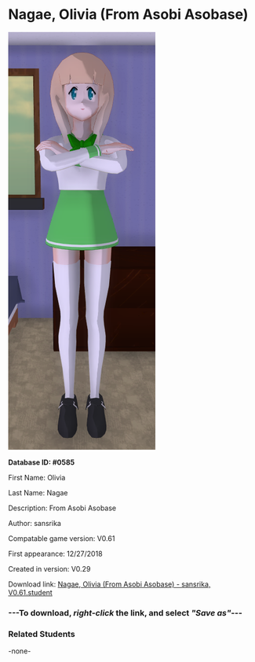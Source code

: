 # Nagae, Olivia (From Asobi Asobase)

<img src="../../Files/Images/Nagae, Olivia (From Asobi Asobase).png" title="Nagae, Olivia (From Asobi Asobase) - sansrika, V0.61">

**Database ID: #0585**

First Name: Olivia

Last Name: Nagae

Description: From Asobi Asobase

Author: sansrika

Compatable game version: V0.61

First appearance: 12/27/2018

Created in version: V0.29

Download link: <a href="https://raw.githubusercontent.com/Arbiter1223/Daigaku-Gurashi-Custom-Students/master/Files/Student%20Files/Nagae%2C%20Olivia%20(From%20Asobi%20Asobase)%20-%20sansrika%2C%20V0.61.student">Nagae, Olivia (From Asobi Asobase) - sansrika, V0.61.student</a>

### ---**To download, _right-click_ the link, and select _"Save as"_**---

### Related Students

-none-
